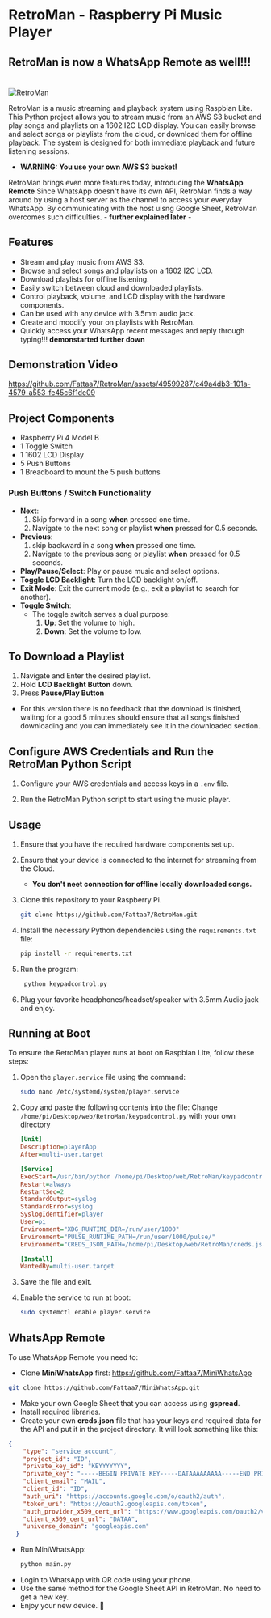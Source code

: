 # RetroMan - Raspberry Pi Music Player 
## **RetroMan is now a WhatsApp Remote as well!!!**
#
![RetroMan](https://github.com/Fattaa7/RetroMan/assets/49599287/5813d0aa-bf6d-43d8-9bc1-8d0c2a80a25a)


RetroMan is a music streaming and playback system using Raspbian Lite. This Python project allows you to stream music from an AWS S3 bucket and play songs and playlists on a 1602 I2C LCD display. You can easily browse and select songs or playlists from the cloud, or download them for offline playback. The system is designed for both immediate playback and future listening sessions.
- **WARNING: You use your own AWS S3 bucket!**

RetroMan brings even more features today, introducing the **WhatsApp Remote** 
Since WhatsApp doesn't have its own API, RetroMan finds a way around by using a host server as the channel to access your everyday WhatsApp.
By communicating with the host uisng Google Sheet, RetroMan overcomes such difficulties. - **further explained later** - 

## Features

- Stream and play music from AWS S3.
- Browse and select songs and playlists on a 1602 I2C LCD.
- Download playlists for offline listening.
- Easily switch between cloud and downloaded playlists.
- Control playback, volume, and LCD display with the hardware components.
- Can be used with any device with 3.5mm audio jack.
- Create and moodify your on playlists with RetroMan.
- Quickly access your WhatsApp recent messages and reply through typing!!! **demonstarted further down**

## Demonstration Video

https://github.com/Fattaa7/RetroMan/assets/49599287/c49a4db3-101a-4579-a553-fe45c6f1de09


## Project Components

- Raspberry Pi 4 Model B
- 1 Toggle Switch
- 1 1602 LCD Display
- 5 Push Buttons
- 1 Breadboard to mount the 5 push buttons

### Push Buttons / Switch Functionality

- **Next**: 
    1. Skip forward in a song **when** pressed one time.
    2. Navigate to the next song or playlist **when** pressed for 0.5 seconds.
- **Previous**: 
    1. skip backward in a song **when** pressed one time.
    2. Navigate to the previous song or playlist **when** pressed for 0.5 seconds.
- **Play/Pause/Select**: Play or pause music and select options.
- **Toggle LCD Backlight**: Turn the LCD backlight on/off.
- **Exit Mode**: Exit the current mode (e.g., exit a playlist to search for another).
- **Toggle Switch**:
    - The toggle switch serves a dual purpose:
        1. **Up**: Set the volume to high.
        2. **Down**: Set the volume to low.

## To Download a Playlist

1. Navigate and Enter the desired playlist.
2. Hold **LCD Backlight Button** down.
3. Press **Pause/Play Button**
- For this version there is no feedback that the download is finished, waiitng for a good 5 minutes should ensure that all songs finished downloading and you can immediately see it in the downloaded section.


## Configure AWS Credentials and Run the RetroMan Python Script

1. Configure your AWS credentials and access keys in a `.env` file.

2. Run the RetroMan Python script to start using the music player.


## Usage

1. Ensure that you have the required hardware components set up.
   
3. Ensure that your device is connected to the internet for streaming from the Cloud.
   - **You don't neet connection for offline locally downloaded songs.**

4. Clone this repository to your Raspberry Pi.

   ```bash
   git clone https://github.com/Fattaa7/RetroMan.git
   
5. Install the necessary Python dependencies using the `requirements.txt` file:

    ```bash
    pip install -r requirements.txt
    ```
6. Run the program:
   ```bash
    python keypadcontrol.py
    ```

8. Plug your favorite headphones/headset/speaker with 3.5mm Audio jack and enjoy. 


## Running at Boot

To ensure the RetroMan player runs at boot on Raspbian Lite, follow these steps:

1. Open the `player.service` file using the command:

    ```bash
    sudo nano /etc/systemd/system/player.service
    ```

2. Copy and paste the following contents into the file:
   Change ``` /home/pi/Desktop/web/RetroMan/keypadcontrol.py ``` with your own directory
    ```ini
    [Unit]
    Description=playerApp
    After=multi-user.target

    [Service]
    ExecStart=/usr/bin/python /home/pi/Desktop/web/RetroMan/keypadcontrol.py
    Restart=always
    RestartSec=2
    StandardOutput=syslog
    StandardError=syslog
    SyslogIdentifier=player
    User=pi
    Environment="XDG_RUNTIME_DIR=/run/user/1000"
    Environment="PULSE_RUNTIME_PATH=/run/user/1000/pulse/"
    Environment="CREDS_JSON_PATH=/home/pi/Desktop/web/RetroMan/creds.json"

    [Install]
    WantedBy=multi-user.target
    ```

3. Save the file and exit.

4. Enable the service to run at boot:

    ```bash
    sudo systemctl enable player.service
    ```




## WhatsApp Remote

To use WhatsApp Remote you need to:
- Clone **MiniWhatsApp** first:
https://github.com/Fattaa7/MiniWhatsApp
```bash
git clone https://github.com/Fattaa7/MiniWhatsApp.git
```
- Make your own Google Sheet that you can access using **gspread**.
- Install required libraries.
- Create your own **creds.json** file that has your keys and required data for the API and put it in the project directory. It will look something like this:
```json
{
    "type": "service_account",
    "project_id": "ID",
    "private_key_id": "KEYYYYYYY",
    "private_key": "-----BEGIN PRIVATE KEY-----DATAAAAAAAAA-----END PRIVATE KEY-----\n",
    "client_email": "MAIL",
    "client_id": "ID",
    "auth_uri": "https://accounts.google.com/o/oauth2/auth",
    "token_uri": "https://oauth2.googleapis.com/token",
    "auth_provider_x509_cert_url": "https://www.googleapis.com/oauth2/v1/certs",
    "client_x509_cert_url": "DATAA",
    "universe_domain": "googleapis.com"
  }
  ```
- Run MiniWhatsApp:
   ```bash
  python main.py
   ```
- Login to WhatsApp with QR code using your phone.
- Use the same method for the Google Sheet API in RetroMan. No need to get a new key.
- Enjoy your new device. 🗿
   
  

